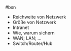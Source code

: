 #bsn 
- Reichweite von Netzwerk
- Größe von Netzwerk
- Intranet
- Wie, warum sichern
- WAN; LAN; ...
- Switch/Router/Hub